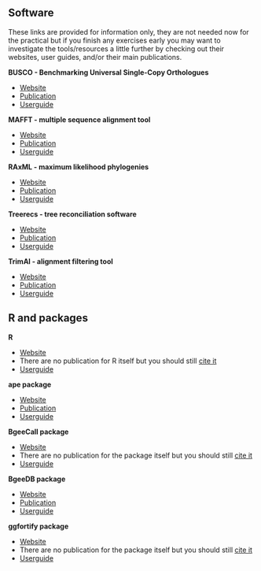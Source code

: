 ## Software

These links are provided for information only, they are not needed now for the practical but if you finish any exercises early you may want to investigate the tools/resources a little further by checking out their websites, user guides, and/or their main publications.

**BUSCO - Benchmarking Universal Single-Copy Orthologues**

* [Website](https://busco.ezlab.org/)
* [Publication](https://academic.oup.com/mbe/article/38/10/4647/6329644)
* [Userguide](https://busco.ezlab.org/busco_userguide.html)

**MAFFT - multiple sequence alignment tool**

* [Website](https://mafft.cbrc.jp/alignment/software/)
* [Publication](http://mbe.oxfordjournals.org/content/30/4/772)
* [Userguide](https://mafft.cbrc.jp/alignment/software/manual/manual.html)

**RAxML - maximum likelihood phylogenies**

* [Website](https://cme.h-its.org/exelixis/web/software/raxml/)
* [Publication](https://academic.oup.com/bioinformatics/article/22/21/2688/251208)
* [Userguide](https://cme.h-its.org/exelixis/resource/download/NewManual.pdf)

**Treerecs - tree reconciliation software**

* [Website](https://project.inria.fr/treerecs/)
* [Publication](https://project.inria.fr/treerecs/publications/)
* [Userguide](https://project.inria.fr/treerecs/treerecs-options/)

**TrimAl - alignment filtering tool**

* [Website](http://trimal.cgenomics.org/trimal)
* [Publication](https://academic.oup.com/bioinformatics/article/25/15/1972/213148)
* [Userguide](http://trimal.cgenomics.org/use_of_the_command_line_trimal_v1.2)

## R and packages

**R**

* [Website](https://www.R-project.org/)
* There are no publication for R itself but you should still [cite it](https://cran.r-project.org/doc/FAQ/R-FAQ.html#Citing-R)
* [Userguide](https://cran.r-project.org/manuals.html)

**ape package**

* [Website](https://github.com/emmanuelparadis/ape)
* [Publication](https://academic.oup.com/bioinformatics/article/35/3/526/5055127)
* [Userguide](https://cran.r-project.org/web/packages/ape/ape.pdf)

**BgeeCall package**

* [Website](https://github.com/BgeeDB/BgeeCall)
* There are no publication for the package itself but you should still [cite it](https://bioconductor.org/packages/release/bioc/html/BgeeCall.html)
* [Userguide](https://bioconductor.org/packages/release/bioc/vignettes/BgeeCall/inst/doc/bgeecall-manual.html)

**BgeeDB package**

* [Website](https://github.com/BgeeDB/BgeeDB_R)
* [Publication](https://academic.oup.com/nar/article/49/D1/D831/5920517)
* [Userguide](https://bioconductor.org/packages/release/bioc/vignettes/BgeeDB/inst/doc/BgeeDB_Manual.html)

**ggfortify package**

* [Website](https://github.com/sinhrks/ggfortify)
* There are no publication for the package itself but you should still [cite it](https://github.com/sinhrks/ggfortify#referencecitation)
* [Userguide](https://cran.r-project.org/web/packages/ggfortify/ggfortify.pdf)
